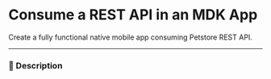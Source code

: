 # Consume a REST API in an MDK App
Create a fully functional native mobile app consuming Petstore REST API.

***
### 📌 Description



